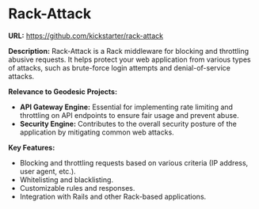 # Rack-Attack

**URL:** https://github.com/kickstarter/rack-attack

**Description:** Rack-Attack is a Rack middleware for blocking and throttling abusive requests. It helps protect your web application from various types of attacks, such as brute-force login attempts and denial-of-service attacks.

**Relevance to Geodesic Projects:**
- **API Gateway Engine:** Essential for implementing rate limiting and throttling on API endpoints to ensure fair usage and prevent abuse.
- **Security Engine:** Contributes to the overall security posture of the application by mitigating common web attacks.

**Key Features:**
- Blocking and throttling requests based on various criteria (IP address, user agent, etc.).
- Whitelisting and blacklisting.
- Customizable rules and responses.
- Integration with Rails and other Rack-based applications.
